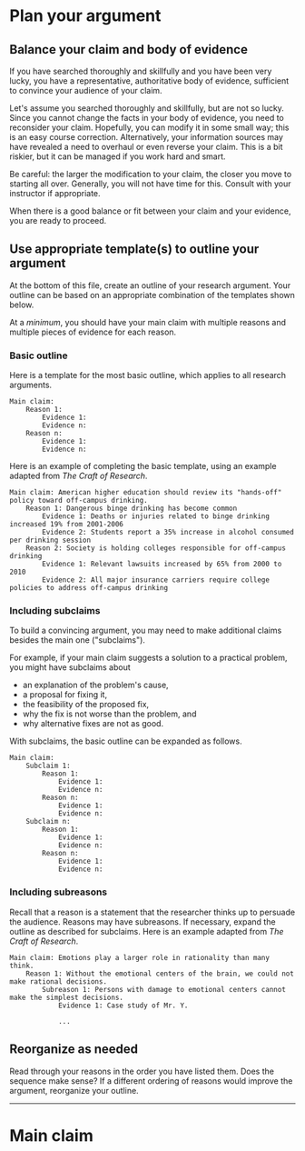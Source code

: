 # Plan your argument

## Balance your claim and body of evidence

If you have searched thoroughly and skillfully and you have been very lucky, you have a representative, authoritative body of evidence, sufficient to convince your audience of your claim.

Let's assume you searched thoroughly and skillfully, but are not so lucky. Since you cannot change the facts in your body of evidence, you need to reconsider your claim. Hopefully, you can modify it in some small way; this is an easy course correction. Alternatively, your information sources may have revealed a need to overhaul or even reverse your claim. This is a bit riskier, but it can be managed if you work hard and smart.

Be careful: the larger the modification to your claim, the closer you move to starting all over. Generally, you will not have time for this. Consult with your instructor if appropriate.

When there is a good balance or fit between your claim and your evidence, you are ready to proceed.

## Use appropriate template(s) to outline your argument

At the bottom of this file, create an outline of your research argument. Your outline can be based on an appropriate combination of the templates shown below.

At a *minimum*, you should have your main claim with multiple reasons and multiple pieces of evidence for each reason.

### Basic outline

Here is a template for the most basic outline, which applies to all research arguments.
```
Main claim:
    Reason 1:
        Evidence 1:
        Evidence n:
    Reason n:
        Evidence 1:
        Evidence n:
```

Here is an example of completing the basic template, using an example adapted from *The Craft of Research*.
```
Main claim: American higher education should review its "hands-off" policy toward off-campus drinking.
    Reason 1: Dangerous binge drinking has become common
        Evidence 1: Deaths or injuries related to binge drinking increased 19% from 2001-2006
        Evidence 2: Students report a 35% increase in alcohol consumed per drinking session
    Reason 2: Society is holding colleges responsible for off-campus drinking
        Evidence 1: Relevant lawsuits increased by 65% from 2000 to 2010
        Evidence 2: All major insurance carriers require college policies to address off-campus drinking
```

### Including subclaims

To build a convincing argument, you may need to make additional claims besides the main one ("subclaims"). 

For example, if your main claim suggests a solution to a practical problem, you might have subclaims about

- an explanation of the problem's cause,
- a proposal for fixing it,
- the feasibility of the proposed fix,
- why the fix is not worse than the problem, and
- why alternative fixes are not as good. 

With subclaims, the basic outline can be expanded as follows.

```
Main claim:
    Subclaim 1: 
        Reason 1:
            Evidence 1:
            Evidence n:
        Reason n:
            Evidence 1:
            Evidence n:
    Subclaim n: 
        Reason 1:
            Evidence 1:
            Evidence n:
        Reason n:
            Evidence 1:
            Evidence n:
```

### Including subreasons

Recall that a reason is a statement that the researcher thinks up to persuade the audience. Reasons may have subreasons. If necessary, expand the outline as described for subclaims. Here is an example adapted from *The Craft of Research*.
```
Main claim: Emotions play a larger role in rationality than many think.
    Reason 1: Without the emotional centers of the brain, we could not make rational decisions.
        Subreason 1: Persons with damage to emotional centers cannot make the simplest decisions.
            Evidence 1: Case study of Mr. Y.

            ...
```

## Reorganize as needed

Read through your reasons in the order you have listed them. Does the sequence make sense? If a different ordering of reasons would improve the argument, reorganize your outline.

---

# Main claim

